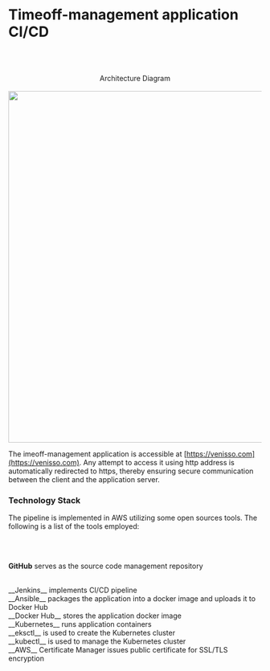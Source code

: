 # Timeoff-management application CI/CD

<br>
<br>
<p align="center">
Architecture Diagram
<br>
<br>
<img src="https://user-images.githubusercontent.com/36462985/222253330-7151db25-6585-4262-9b1f-e9f2849e5229.png" width="700">
</p>

The imeoff-management application is accessible at [https://venisso.com](https://venisso.com). Any attempt to access it using http address is automatically redirected to https, thereby ensuring secure communication between the client and the application server.
</p>

<h3> Technology Stack </h3>
The pipeline is implemented in AWS utilizing some open sources tools. The following is a list of the tools employed:

<br><br>

__GitHub__ serves as the source code management repository 

<br>
__Jenkins__ implements CI/CD pipeline 
<br>
__Ansible__ packages the application into a docker image and uploads it to Docker Hub 
<br>
__Docker Hub__ stores the application docker image 
<br>
__Kubernetes__ runs application containers 
<br>
__eksctl__ is used to create the Kubernetes cluster 
<br>
__kubectl__ is used to manage the Kubernetes cluster 
<br>
__AWS__ Certificate Manager issues public certificate for SSL/TLS encryption <br>

